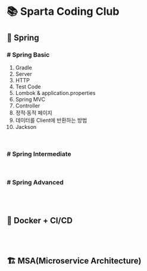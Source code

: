 # 📚 Sparta Coding Club

## 🌱 Spring

### # Spring Basic
1. Gradle
2. Server
3. HTTP
4. Test Code
5. Lombok & application.properties
6. Spring MVC
7. Controller
8. 정적·동적 페이지
9. 데이터를 Client에 반환하는 방법
10. Jackson

<br>

### # Spring Intermediate

<br>

### # Spring Advanced

<br>
<br>

## 🐳 Docker + CI/CD

<br>
<br>

## 🏗️ MSA(Microservice Architecture)





